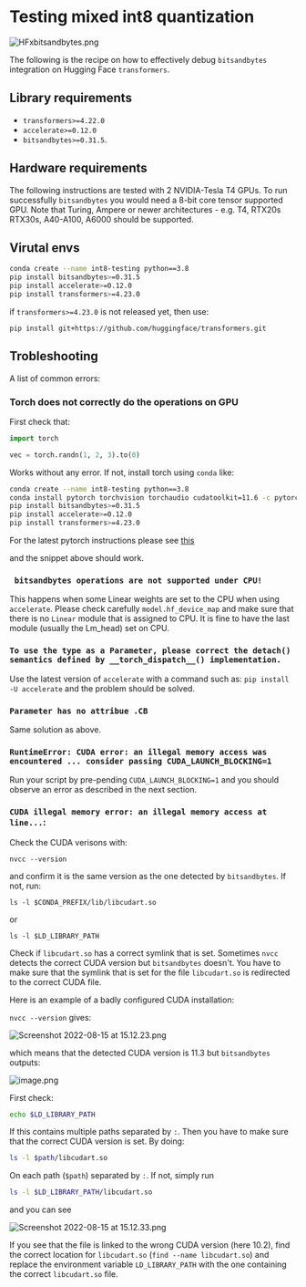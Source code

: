 # Testing mixed int8 quantization

![HFxbitsandbytes.png](https://s3.amazonaws.com/moonup/production/uploads/1660567705337-62441d1d9fdefb55a0b7d12c.png)

The following is the recipe on how to effectively debug `bitsandbytes` integration on Hugging Face `transformers`.

## Library requirements

+ `transformers>=4.22.0`
+ `accelerate>=0.12.0` 
+ `bitsandbytes>=0.31.5`.
## Hardware requirements

The following instructions are tested with 2 NVIDIA-Tesla T4 GPUs. To run successfully `bitsandbytes` you would need a 8-bit core tensor supported GPU. Note that Turing, Ampere or newer architectures - e.g. T4, RTX20s RTX30s, A40-A100, A6000 should be supported. 

## Virutal envs

```bash
conda create --name int8-testing python==3.8
pip install bitsandbytes>=0.31.5
pip install accelerate>=0.12.0
pip install transformers>=4.23.0
```
if `transformers>=4.23.0` is not released yet, then use:
```
pip install git+https://github.com/huggingface/transformers.git
```

## Trobleshooting

A list of common errors:

### Torch does not correctly do the operations on GPU

First check that:

```py
import torch

vec = torch.randn(1, 2, 3).to(0)
```

Works without any error. If not, install torch using `conda` like:

```bash
conda create --name int8-testing python==3.8
conda install pytorch torchvision torchaudio cudatoolkit=11.6 -c pytorch -c conda-forge
pip install bitsandbytes>=0.31.5
pip install accelerate>=0.12.0
pip install transformers>=4.23.0
```
For the latest pytorch instructions please see [this](https://pytorch.org/get-started/locally/)

and the snippet above should work.

### ` bitsandbytes operations are not supported under CPU!`

This happens when some Linear weights are set to the CPU when using `accelerate`. Please check carefully `model.hf_device_map` and make sure that there is no `Linear` module that is assigned to CPU. It is fine to have the last module (usually the Lm_head) set on CPU.

### `To use the type as a Parameter, please correct the detach() semantics defined by __torch_dispatch__() implementation.`

Use the latest version of `accelerate` with a command such as: `pip install -U accelerate` and the problem should be solved.

### `Parameter has no attribue .CB` 

Same solution as above.

### `RuntimeError: CUDA error: an illegal memory access was encountered ... consider passing CUDA_LAUNCH_BLOCKING=1`

Run your script by pre-pending `CUDA_LAUNCH_BLOCKING=1` and you should observe an error as described in the next section.

### `CUDA illegal memory error: an illegal memory access at line...`:

Check the CUDA verisons with:
```
nvcc --version
```
and confirm it is the same version as the one detected by `bitsandbytes`. If not, run:
```
ls -l $CONDA_PREFIX/lib/libcudart.so
```
or 
```
ls -l $LD_LIBRARY_PATH
```
Check if `libcudart.so` has a correct symlink that is set. Sometimes `nvcc` detects the correct CUDA version but `bitsandbytes` doesn't. You have to make sure that the symlink that is set for the file `libcudart.so` is redirected to the correct CUDA file. 

Here is an example of a badly configured CUDA installation:

`nvcc --version` gives:

![Screenshot 2022-08-15 at 15.12.23.png](https://s3.amazonaws.com/moonup/production/uploads/1660569220888-62441d1d9fdefb55a0b7d12c.png)

which means that the detected CUDA version is 11.3 but `bitsandbytes` outputs:

![image.png](https://s3.amazonaws.com/moonup/production/uploads/1660569284243-62441d1d9fdefb55a0b7d12c.png)

First check:

```bash
echo $LD_LIBRARY_PATH
```

If this contains multiple paths separated by `:`. Then you have to make sure that the correct CUDA version is set. By doing:

```bash
ls -l $path/libcudart.so
```

On each path (`$path`) separated by `:`.
If not, simply run
```bash
ls -l $LD_LIBRARY_PATH/libcudart.so
```

and you can see

![Screenshot 2022-08-15 at 15.12.33.png](https://s3.amazonaws.com/moonup/production/uploads/1660569176504-62441d1d9fdefb55a0b7d12c.png)

If you see that the file is linked to the wrong CUDA version (here 10.2), find the correct location for `libcudart.so` (`find --name libcudart.so`) and replace the environment variable `LD_LIBRARY_PATH` with the one containing the correct `libcudart.so` file.